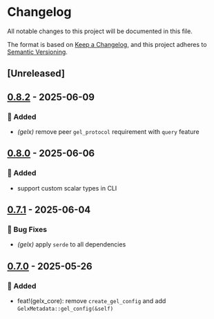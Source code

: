 # Changelog

All notable changes to this project will be documented in this file.

The format is based on [Keep a Changelog](https://keepachangelog.com/en/1.0.0/),
and this project adheres to [Semantic Versioning](https://semver.org/spec/v2.0.0.html).

## [Unreleased]

## [0.8.2](https://github.com/ifiokjr/gelx/compare/gelx_build-v0.8.1...gelx_build-v0.8.2) - 2025-06-09

### <!-- 0 -->🎉 Added

- *(gelx)* remove peer `gel_protocol` requirement with `query` feature

## [0.8.0](https://github.com/ifiokjr/gelx/compare/gelx_build-v0.7.1...gelx_build-v0.8.0) - 2025-06-06

### <!-- 0 -->🎉 Added

- support custom scalar types in CLI

## [0.7.1](https://github.com/ifiokjr/gelx/compare/gelx_build-v0.7.0...gelx_build-v0.7.1) - 2025-06-04

### <!-- 1 -->🐛 Bug Fixes

- *(gelx)* apply `serde` to all dependencies

## [0.7.0](https://github.com/ifiokjr/gelx/compare/v0.6.0...v0.7.0) - 2025-05-26

### <!-- 0 -->🎉 Added

- feat!(gelx_core): remove `create_gel_config` and add `GelxMetadata::gel_config(&self)`
